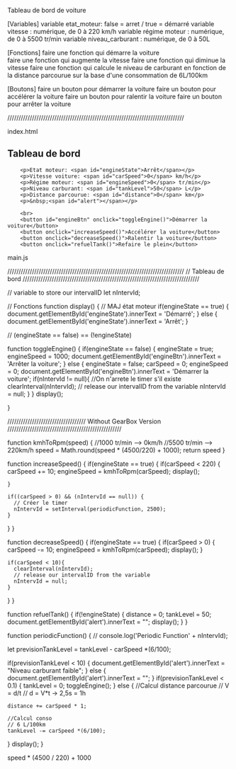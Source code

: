 Tableau de bord de voiture


[Variables]
variable etat_moteur: false = arret / true = démarré
variable vitesse : numérique, de 0 à 220 km/h
variable régime moteur : numérique, de 0 à 5500 tr/min
variable niveau_carburant : numérique, de 0 à 50L

[Fonctions]
faire une fonction qui démarre la voiture  
faire une fonction qui augmente la vitesse
faire une fonction qui diminue la vitesse
faire une fonction qui calcule le niveau de carburant en fonction de la distance parcourue sur la base d'une consommation de 6L/100km

[Boutons]
faire un bouton pour démarrer la voiture
faire un bouton pour accélérer la voiture
faire un bouton pour ralentir la voiture
faire un bouton pour arrêter la voiture







///////////////////////////////////////////////////////////////////////////////

index.html

 <h2>Tableau de bord</h2>

        <p>Etat moteur: <span id="engineState">Arrêt</span></p>
        <p>Vitesse voiture: <span id="carSpeed">0</span> km/h</p>
        <p>Régime moteur: <span id="engineSpeed">0</span> tr/min</p>
        <p>Niveau carburant: <span id="tankLevel">50</span> L</p>
        <p>Distance parcourue: <span id="distance">0</span> km</p>
        <p>&nbsp;<span id="alert"></span></p>

        <br>
        <button id="engineBtn" onclick="toggleEngine()">Démarrer la voiture</button> 
        <button onclick="increaseSpeed()">Accélérer la voiture</button> 
        <button onclick="decreaseSpeed()">Ralentir la voiture</button> 
        <button onclick="refuelTank()">Refaire le plein</button> 

main.js

///////////////////////////////////////////////////////////////////////////////
//                      Tableau de bord
///////////////////////////////////////////////////////////////////////////////


// variable to store our intervalID
let nIntervId;

// Fonctions
function display() {
  // MAJ état moteur
  if(engineState == true) {
    document.getElementById('engineState').innerText = 'Démarré';
  } else {
    document.getElementById('engineState').innerText = 'Arrêt';
  }


// (engineState == false)  ==  (!engineState)

function toggleEngine() {
  if(engineState == false) {
    engineState = true;
    engineSpeed = 1000;
    document.getElementById('engineBtn').innerText = 'Arrêter la voiture';
  } else {
    engineState = false;
    carSpeed = 0;
    engineSpeed = 0;
    document.getElementById('engineBtn').innerText = 'Démarrer la voiture';
    if(nIntervId != null){
      //On n'arrete le timer s'il existe
      clearInterval(nIntervId);
      // release our intervalID from the variable
      nIntervId = null;
    }
  }
  display();

}

/////////////////////////////////// Without GearBox Version ///////////////////////////////////////////////////

function kmhToRpm(speed) {
  //1000 tr/min --> 0km/h
  //5500 tr/min --> 220km/h
  speed = Math.round(speed * (4500/220) + 1000);
  return speed
}

function increaseSpeed() {
  if(engineState == true) {
    if(carSpeed < 220) {
      carSpeed += 10;
      engineSpeed = kmhToRpm(carSpeed);
      display();
      
    }

    if((carSpeed > 0) && (nIntervId == null)) {
      // Créer le timer
      nIntervId = setInterval(periodicFunction, 2500);
    }
  }
}

function decreaseSpeed() {
  if(engineState == true) {
    if(carSpeed > 0) {
      carSpeed -= 10;
      engineSpeed = kmhToRpm(carSpeed);
      display();
    }

    if(carSpeed < 10){
      clearInterval(nIntervId);
      // release our intervalID from the variable
      nIntervId = null;
    }
  }
}


function refuelTank() {
  if(!engineState) {
    distance = 0;
    tankLevel = 50;
    document.getElementById('alert').innerText = "";
    display();
  }
}

function periodicFunction() {
  // console.log('Periodic Function' + nIntervId);

  let previsionTankLevel = tankLevel - carSpeed *(6/100);

  if(previsionTankLevel  < 10) {
    document.getElementById('alert').innerText = "Niveau carburant faible";
  } else {
    document.getElementById('alert').innerText = "";
  }
  if(previsionTankLevel  < 0.1) {
    tankLevel = 0;
    toggleEngine();
  } else {
    //Calcul distance parcourue
    // V = d/t
    // d = V*t -> 2,5s = 1h

    distance += carSpeed * 1;

    //Calcul conso
    // 6 L/100km
    tankLevel -= carSpeed *(6/100);
  }
  display();
}

speed * (4500 / 220) + 1000